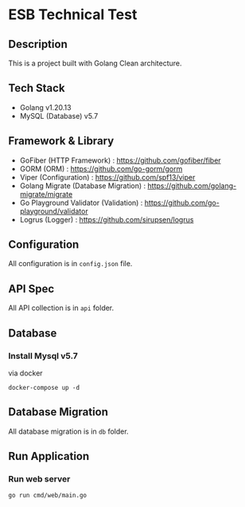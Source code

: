 # ESB Technical Test

## Description

This is a project built with Golang Clean architecture.

## Tech Stack

- Golang v1.20.13
- MySQL (Database) v5.7

## Framework & Library

- GoFiber (HTTP Framework) : https://github.com/gofiber/fiber
- GORM (ORM) : https://github.com/go-gorm/gorm
- Viper (Configuration) : https://github.com/spf13/viper
- Golang Migrate (Database Migration) : https://github.com/golang-migrate/migrate
- Go Playground Validator (Validation) : https://github.com/go-playground/validator
- Logrus (Logger) : https://github.com/sirupsen/logrus

## Configuration

All configuration is in `config.json` file.

## API Spec

All API collection is in `api` folder.

## Database

### Install Mysql v5.7

via docker
```shell
docker-compose up -d
```

## Database Migration

All database migration is in `db` folder.

## Run Application

### Run web server

```bash
go run cmd/web/main.go
```